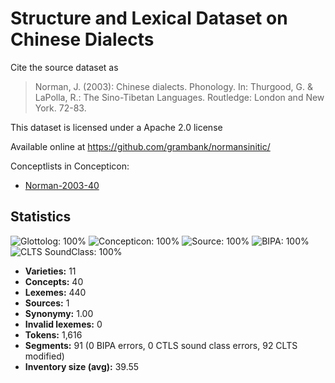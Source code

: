 # Structure and Lexical Dataset on Chinese Dialects

Cite the source dataset as

> Norman, J. (2003): Chinese dialects. Phonology. In: Thurgood, G. & LaPolla, R.: The Sino-Tibetan Languages. Routledge: London and New York. 72-83.

This dataset is licensed under a Apache 2.0 license

Available online at https://github.com/grambank/normansinitic/


Conceptlists in Concepticon:
- [Norman-2003-40](https://concepticon.clld.org/contributions/Norman-2003-40)
## Statistics


![Glottolog: 100%](https://img.shields.io/badge/Glottolog-100%25-brightgreen.svg "Glottolog: 100%")
![Concepticon: 100%](https://img.shields.io/badge/Concepticon-100%25-brightgreen.svg "Concepticon: 100%")
![Source: 100%](https://img.shields.io/badge/Source-100%25-brightgreen.svg "Source: 100%")
![BIPA: 100%](https://img.shields.io/badge/BIPA-100%25-brightgreen.svg "BIPA: 100%")
![CLTS SoundClass: 100%](https://img.shields.io/badge/CLTS%20SoundClass-100%25-brightgreen.svg "CLTS SoundClass: 100%")

- **Varieties:** 11
- **Concepts:** 40
- **Lexemes:** 440
- **Sources:** 1
- **Synonymy:** 1.00
- **Invalid lexemes:** 0
- **Tokens:** 1,616
- **Segments:** 91 (0 BIPA errors, 0 CTLS sound class errors, 92 CLTS modified)
- **Inventory size (avg):** 39.55
